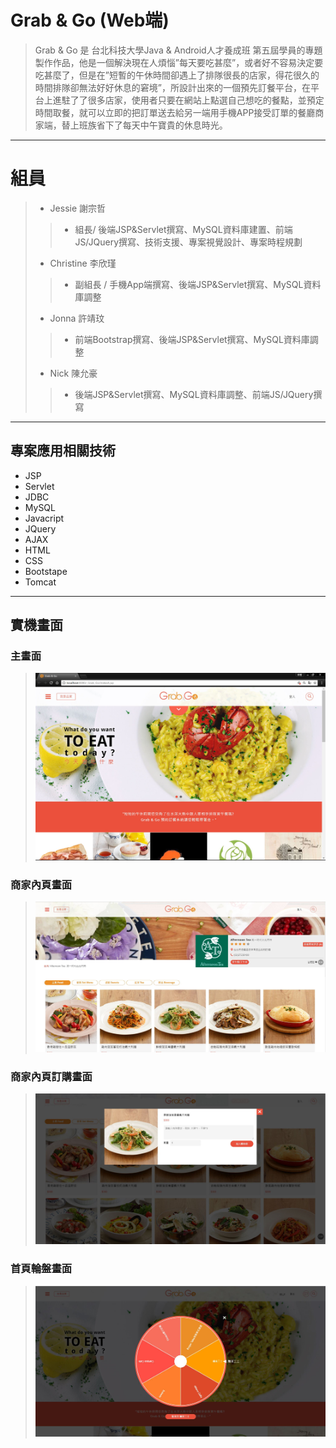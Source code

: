 

# Grab & Go (Web端)

>Grab & Go 是 台北科技大學Java & Android人才養成班 第五屆學員的專題製作作品，他是一個解決現在人煩惱”每天要吃甚麼”，或者好不容易決定要吃甚麼了，但是在”短暫的午休時間卻遇上了排隊很長的店家，得花很久的時間排隊卻無法好好休息的窘境”，所設計出來的一個預先訂餐平台，在平台上進駐了了很多店家，使用者只要在網站上點選自己想吃的餐點，並預定時間取餐，就可以立即的把訂單送去給另一端用手機APP接受訂單的餐廳商家端，替上班族省下了每天中午寶貴的休息時光。

*****

# 組員
> *  Jessie 謝宗哲 
>> * 組長/ 後端JSP&Servlet撰寫、MySQL資料庫建置、前端JS/JQuery撰寫、技術支援、專案視覺設計、專案時程規劃
> *  Christine 李欣瑾
>> *  副組長 / 手機App端撰寫、後端JSP&Servlet撰寫、MySQL資料庫調整
> *  Jonna 許靖玟
>> * 前端Bootstrap撰寫、後端JSP&Servlet撰寫、MySQL資料庫調整
> *  Nick 陳允豪 
>> * 後端JSP&Servlet撰寫、MySQL資料庫調整、前端JS/JQuery撰寫

*****

## 專案應用相關技術
* JSP  
* Servlet
* JDBC
* MySQL
* Javacript
* JQuery
* AJAX
* HTML
* CSS 
* Bootstape
* Tomcat
   
*****

## 實機畫面
### 主畫面
>![main](/WebContent/images/main.JPG "main")

### 商家內頁畫面
>![storepage](/WebContent/images/商家內頁畫面.JPG "storepage")

### 商家內頁訂購畫面
>![storepage](/WebContent/images/商家內頁訂購畫面.JPG "storepage")

### 首頁輪盤畫面
>![roulette](/WebContent/images/首頁輪盤畫面.JPG "roulette")
